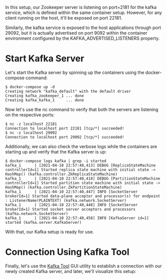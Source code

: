 
In this setup, our Zookeeper server is listening on port=2181 for the kafka service, which is defined within the same 
container setup. However, for any client running on the host, it'll be exposed on port 22181.

Similarly, the kafka service is exposed to the host applications through port 29092, but it is actually advertised on 
port 9092 within the container environment configured by the KAFKA_ADVERTISED_LISTENERS property.

# Start Kafka Server

Let's start the Kafka server by spinning up the containers using the docker-compose command:
```shell
$ docker-compose up -d
Creating network "kafka_default" with the default driver
Creating kafka_zookeeper_1 ... done
Creating kafka_kafka_1     ... done
```

Now let's use the nc command to verify that both the servers are listening on the respective ports:

```shell
$ nc -z localhost 22181
Connection to localhost port 22181 [tcp/*] succeeded!
$ nc -z localhost 29092
Connection to localhost port 29092 [tcp/*] succeeded!
```

Additionally, we can also check the verbose logs while the containers are starting up and verify that the Kafka server 
is up:

```shell
$ docker-compose logs kafka | grep -i started
kafka_1      | [2021-04-10 22:57:40,413] DEBUG [ReplicaStateMachine controllerId=1] Started replica state machine with initial state -> HashMap() (kafka.controller.ZkReplicaStateMachine)
kafka_1      | [2021-04-10 22:57:40,418] DEBUG [PartitionStateMachine controllerId=1] Started partition state machine with initial state -> HashMap() (kafka.controller.ZkPartitionStateMachine)
kafka_1      | [2021-04-10 22:57:40,447] INFO [SocketServer brokerId=1] Started data-plane acceptor and processor(s) for endpoint : ListenerName(PLAINTEXT) (kafka.network.SocketServer)
kafka_1      | [2021-04-10 22:57:40,448] INFO [SocketServer brokerId=1] Started socket server acceptors and processors (kafka.network.SocketServer)
kafka_1      | [2021-04-10 22:57:40,458] INFO [KafkaServer id=1] started (kafka.server.KafkaServer)
```

With that, our Kafka setup is ready for use.

# Connection Using Kafka Tool

Finally, let's use the [Kafka Tool](https://kafkatool.com/download.html) GUI utility to establish a connection with 
our newly created Kafka server, and later, we'll visualize this setup:

